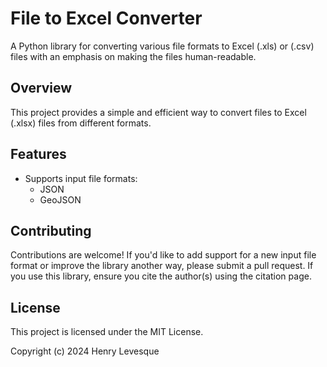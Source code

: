 # File to Excel Converter

A Python library for converting various file formats to Excel (.xls) or (.csv) files with an emphasis on making the files human-readable.

## Overview

This project provides a simple and efficient way to convert files to Excel (.xlsx) files from different formats.

## Features

* Supports input file formats:
    + JSON
    + GeoJSON
 
## Contributing
Contributions are welcome! If you'd like to add support for a new input file format or improve the library another way, please submit a pull request. If you use this library, ensure you cite the author(s) using the citation page.

## License
This project is licensed under the MIT License.

Copyright (c) 2024 Henry Levesque
